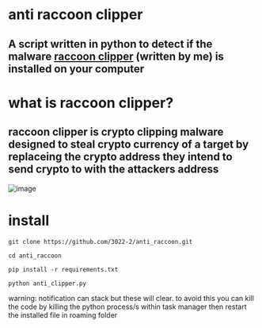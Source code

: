 # anti raccoon clipper
A script written in python to detect if the malware [raccoon clipper](https://github.com/3022-2/raccoon_clipper) (written by me) is installed on your computer
---
# what is raccoon clipper?
raccoon clipper is crypto clipping malware designed to steal crypto currency of a target by replaceing the crypto address they intend to send crypto to with the attackers address
---
![image](https://github.com/user-attachments/assets/457966e9-9a69-4dc4-bc21-f3c1d187b619)

# install
```console
git clone https://github.com/3022-2/anti_raccoon.git

cd anti_raccoon

pip install -r requirements.txt

python anti_clipper.py
```
warning:
notification can stack but these will clear. to avoid this you can kill the code by killing the python process/s within task manager then restart the installed file in roaming folder
